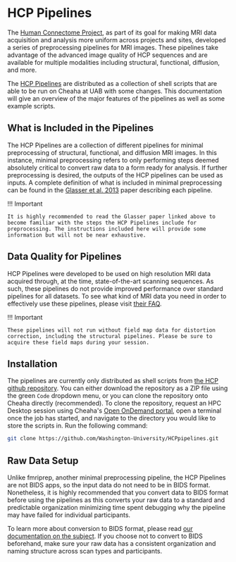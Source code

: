 # HCP Pipelines

The [Human Connectome Project](https://www.humanconnectome.org), as part of its goal for making MRI data acquisition and analysis more uniform across projects and sites, developed a series of preprocessing pipelines for MRI images. These pipelines take advantage of the advanced image quality of HCP sequences and are available for multiple modalities including structural, functional, diffusion, and more.

The [HCP Pipelines](https://www.humanconnectome.org/software/hcp-mr-pipelines) are distributed as a collection of shell scripts that are able to be run on Cheaha at UAB with some changes. This documentation will give an overview of the major features of the pipelines as well as some example scripts.

## What is Included in the Pipelines

The HCP Pipelines are a collection of different pipelines for minimal preprocessing of structural, functional, and diffusion MRI images. In this instance, minimal preprocessing refers to only performing steps deemed absolutely critical to convert raw data to a form ready for analysis. If further preprocessing is desired, the outputs of the HCP pipelines can be used as inputs. A complete definition of what is included in minimal preprocessing can be found in the [Glasser et al. 2013](https://pubmed.ncbi.nlm.nih.gov/23668970/) paper describing each pipeline.

<!-- markdownlint-disable MD046 -->
!!! Important

    It is highly recommended to read the Glasser paper linked above to become familiar with the steps the HCP Pipelines include for preprocessing. The instructions included here will provide some information but will not be near exhaustive.
<!-- markdownlint-enable MD046 -->

## Data Quality for Pipelines

HCP Pipelines were developed to be used on high resolution MRI data acquired through, at the time, state-of-the-art scanning sequences. As such, these pipelines do not provide improved performance over standard pipelines for all datasets. To see what kind of MRI data you need in order to effectively use these pipelines, please visit [their FAQ](https://github.com/Washington-University/HCPpipelines/wiki/FAQ#3-what-mri-data-do-i-need-to-use-the-hcp-pipelines).

<!-- markdownlint-disable MD046 -->
!!! Important

    These pipelines will not run without field map data for distortion correction, including the structural pipelines. Please be sure to acquire these field maps during your session.
<!-- markdownlint-enable MD046 -->

## Installation

The pipelines are currently only distributed as shell scripts from [the HCP github repository](https://github.com/Washington-University/HCPpipelines). You can either download the repository as a ZIP file using the green `Code` dropdown menu, or you can clone the repository onto Cheaha directly (recommended). To clone the repository, request an HPC Desktop session using Cheaha's [Open OnDemand portal](https://rc.uab.edu), open a terminal once the job has started, and navigate to the directory you would like to store the scripts in. Run the following command:

``` bash
git clone https://github.com/Washington-University/HCPpipelines.git
```

## Raw Data Setup

Unlike fmriprep, another minimal preprocessing pipeline, the HCP Pipelines are not BIDS apps, so the input data do not need to be in BIDS format. Nonetheless, it is highly recommended that you convert data to BIDS format before using the pipelines as this converts your raw data to a standard and predictable organization minimizing time spent debugging why the pipeline may have failed for individual participants.

To learn more about conversion to BIDS format, please read [our documentation on the subject](../bids/index.md). If you choose not to convert to BIDS beforehand, make sure your raw data has a consistent organization and naming structure across scan types and participants.

